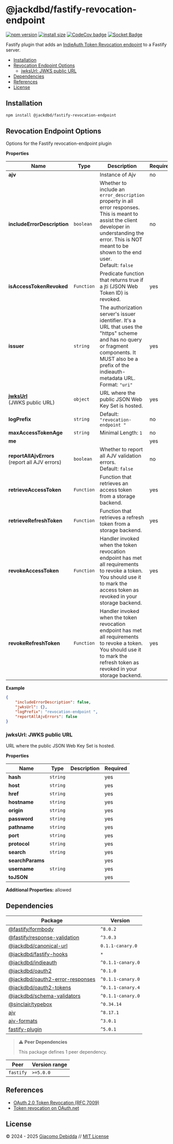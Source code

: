 # @jackdbd/fastify-revocation-endpoint

[![npm version](https://badge.fury.io/js/@jackdbd%2Ffastify-revocation-endpoint.svg)](https://badge.fury.io/js/@jackdbd%2Ffastify-revocation-endpoint)
[![install size](https://packagephobia.com/badge?p=@jackdbd/fastify-revocation-endpoint)](https://packagephobia.com/result?p=@jackdbd/fastify-revocation-endpoint)
[![CodeCov badge](https://codecov.io/gh/jackdbd/rapido/graph/badge.svg?token=BpFF8tmBYS)](https://app.codecov.io/gh/jackdbd/rapido?flags%5B0%5D=fastify-revocation-endpoint)
[![Socket Badge](https://socket.dev/api/badge/npm/package/@jackdbd/fastify-revocation-endpoint)](https://socket.dev/npm/package/@jackdbd/fastify-revocation-endpoint)

Fastify plugin that adds an [IndieAuth Token Revocation endpoint](https://indieauth.spec.indieweb.org/#token-revocation) to a Fastify server.

- [Installation](#installation)
- [Revocation Endpoint Options](#revocation-endpoint-options)
  - [jwksUrl: JWKS public URL](#jwksurl-jwks-public-url)
- [Dependencies](#dependencies)
- [References](#references)
- [License](#license)

## Installation

```sh
npm install @jackdbd/fastify-revocation-endpoint
```

## Revocation Endpoint Options

Options for the Fastify revocation-endpoint plugin

**Properties**

|Name|Type|Description|Required|
|----|----|-----------|--------|
|**ajv**||Instance of Ajv<br/>|no|
|**includeErrorDescription**|`boolean`|Whether to include an `error_description` property in all error responses. This is meant to assist the client developer in understanding the error. This is NOT meant to be shown to the end user.<br/>Default: `false`<br/>|no|
|**isAccessTokenRevoked**|`Function`|Predicate function that returns true if a jti (JSON Web Token ID) is revoked.<br/>|yes|
|**issuer**|`string`|The authorization server's issuer identifier. It's a URL that uses the "https" scheme and has no query or fragment components. It MUST also be a prefix of the indieauth-metadata URL.<br/>Format: `"uri"`<br/>|yes|
|[**jwksUrl**](#jwksurl)<br/>(JWKS public URL)|`object`|URL where the public JSON Web Key Set is hosted.<br/>|yes|
|**logPrefix**|`string`|Default: `"revocation-endpoint "`<br/>|no|
|**maxAccessTokenAge**|`string`|Minimal Length: `1`<br/>|no|
|**me**|||yes|
|**reportAllAjvErrors**<br/>(report all AJV errors)|`boolean`|Whether to report all AJV validation errors.<br/>Default: `false`<br/>|no|
|**retrieveAccessToken**|`Function`|Function that retrieves an access token from a storage backend.<br/>|yes|
|**retrieveRefreshToken**|`Function`|Function that retrieves a refresh token from a storage backend.<br/>|yes|
|**revokeAccessToken**|`Function`|Handler invoked when the token revocation endpoint has met all requirements to revoke a token. You should use it to mark the access token as revoked in your storage backend.<br/>|yes|
|**revokeRefreshToken**|`Function`|Handler invoked when the token revocation endpoint has met all requirements to revoke a token. You should use it to mark the refresh token as revoked in your storage backend.<br/>|yes|

**Example**

```json
{
    "includeErrorDescription": false,
    "jwksUrl": {},
    "logPrefix": "revocation-endpoint ",
    "reportAllAjvErrors": false
}
```

<a name="jwksurl"></a>
### jwksUrl: JWKS public URL

URL where the public JSON Web Key Set is hosted.

**Properties**

|Name|Type|Description|Required|
|----|----|-----------|--------|
|**hash**|`string`||yes|
|**host**|`string`||yes|
|**href**|`string`||yes|
|**hostname**|`string`||yes|
|**origin**|`string`||yes|
|**password**|`string`||yes|
|**pathname**|`string`||yes|
|**port**|`string`||yes|
|**protocol**|`string`||yes|
|**search**|`string`||yes|
|**searchParams**|||yes|
|**username**|`string`||yes|
|**toJSON**|||yes|

**Additional Properties:** allowed  

## Dependencies

| Package | Version |
|---|---|
| [@fastify/formbody](https://www.npmjs.com/package/@fastify/formbody) | `^8.0.2` |
| [@fastify/response-validation](https://www.npmjs.com/package/@fastify/response-validation) | `^3.0.3` |
| [@jackdbd/canonical-url](https://www.npmjs.com/package/@jackdbd/canonical-url) | `0.1.1-canary.0` |
| [@jackdbd/fastify-hooks](https://www.npmjs.com/package/@jackdbd/fastify-hooks) | `*` |
| [@jackdbd/indieauth](https://www.npmjs.com/package/@jackdbd/indieauth) | `^0.1.1-canary.0` |
| [@jackdbd/oauth2](https://www.npmjs.com/package/@jackdbd/oauth2) | `^0.1.0` |
| [@jackdbd/oauth2-error-responses](https://www.npmjs.com/package/@jackdbd/oauth2-error-responses) | `^0.1.1-canary.0` |
| [@jackdbd/oauth2-tokens](https://www.npmjs.com/package/@jackdbd/oauth2-tokens) | `^0.1.1-canary.4` |
| [@jackdbd/schema-validators](https://www.npmjs.com/package/@jackdbd/schema-validators) | `^0.1.1-canary.0` |
| [@sinclair/typebox](https://www.npmjs.com/package/@sinclair/typebox) | `^0.34.14` |
| [ajv](https://www.npmjs.com/package/ajv) | `^8.17.1` |
| [ajv-formats](https://www.npmjs.com/package/ajv-formats) | `^3.0.1` |
| [fastify-plugin](https://www.npmjs.com/package/fastify-plugin) | `^5.0.1` |

> ⚠️ **Peer Dependencies**
>
> This package defines 1 peer dependency.

| Peer | Version range |
|---|---|
| `fastify` | `>=5.0.0` |

## References

- [OAuth 2.0 Token Revocation (RFC 7009)](https://www.rfc-editor.org/rfc/rfc7009.html)
- [Token revocation on OAuth.net](https://oauth.net/2/token-revocation/)

## License

&copy; 2024 - 2025 [Giacomo Debidda](https://www.giacomodebidda.com/) // [MIT License](https://spdx.org/licenses/MIT.html)
